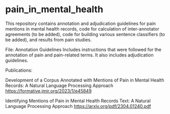 # pain_in_mental_health

This repository contains annotation and adjudication guidelines for pain mentions in mental health records, code for calculation of inter-annotator agreements (to be added), code for building various sentence classifiers (to be added), and results from pain studies.

File: Annotation Guidelines
Includes instructions that were followed for the annotation of pain and pain-related terms. 
It also includes adjudication guidelines.

Publications: 

Development of a Corpus Annotated with Mentions of Pain in Mental Health Records: A Natural Language Processing Approach
https://formative.jmir.org/2023/1/e45849

Identifying Mentions of Pain in Mental Health Records Text: A Natural Language Processing Approach
https://arxiv.org/pdf/2304.01240.pdf
